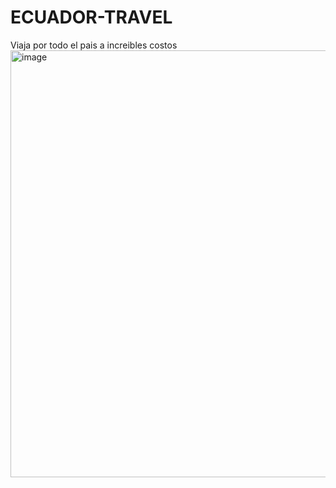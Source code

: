 # ECUADOR-TRAVEL
Viaja por todo el  pais a increibles costos
<img width="1024" height="683" alt="image" src="https://github.com/user-attachments/assets/4d5558b8-7e62-4944-a238-71ad5b163189" />
